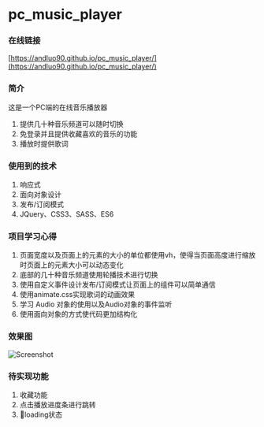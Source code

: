 # pc_music_player

### 在线链接
[https://andluo90.github.io/pc_music_player/](https://andluo90.github.io/pc_music_player/)

### 简介
这是一个PC端的在线音乐播放器

1. 提供几十种音乐频道可以随时切换
2. 免登录并且提供收藏喜欢的音乐的功能
3. 播放时提供歌词

### 使用到的技术
1. 响应式
2. 面向对象设计 
3. 发布/订阅模式
4. JQuery、CSS3、SASS、ES6

### 项目学习心得

1. 页面宽度以及页面上的元素的大小的单位都使用vh，使得当页面高度进行缩放时页面上的元素大小可以动态变化
2. 底部的几十种音乐频道使用轮播技术进行切换
3. 使用自定义事件设计发布/订阅模式让页面上的组件可以简单通信
4. 使用animate.css实现歌词的动画效果
5. 学习 Audio 对象的使用以及Audio对象的事件监听
6. 使用面向对象的方式使代码更加结构化

### 效果图

![Screenshot]('/img/pc_music_player_demo1.png')

### 待实现功能
1. 收藏功能
2. 点击播放进度条进行跳转
3. loading状态


